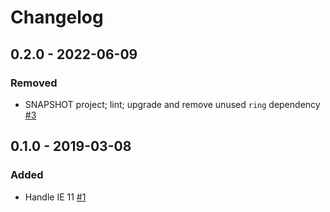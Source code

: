 # Changelog

## 0.2.0 - 2022-06-09

### Removed
- SNAPSHOT project; lint; upgrade and remove unused `ring` dependency [#3](https://github.com/droitfintech/malcontent/pull/3)

## 0.1.0 - 2019-03-08

### Added
- Handle IE 11 [#1](https://github.com/droitfintech/malcontent/pull/1)
